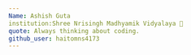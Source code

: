 ```yaml
---
Name: Ashish Guta
institution:Shree Nrisingh Madhyamik Vidyalaya 🚩
quote: Always thinking about coding.
github_user: haitomns4173
---
```

